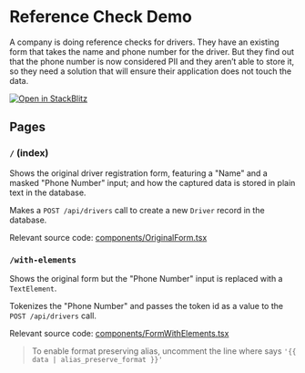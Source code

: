 # Reference Check Demo

A company is doing reference checks for drivers. They have an existing form that takes the name and phone number for the driver. But they find out that the phone number is now considered PII and they aren’t able to store it, so they need a solution that will ensure their application does not touch the data.

[![Open in StackBlitz](https://developer.stackblitz.com/img/open_in_stackblitz.svg)](https://stackblitz.com/github/___YOUR_PATH___)

## Pages

### `/` (index)

Shows the original driver registration form, featuring a "Name" and a masked "Phone Number" input; and how the captured data is stored in plain text in the database.

Makes a `POST /api/drivers` call to create a new `Driver` record in the database.

Relevant source code: [components/OriginalForm.tsx](components/OriginalForm.tsx)

### `/with-elements`

Shows the original form but the "Phone Number" input is replaced with a `TextElement`.

Tokenizes the "Phone Number" and passes the token id as a value to the `POST /api/drivers` call.

Relevant source code: [components/FormWithElements.tsx](components/FormWithElements.tsx)

> To enable format preserving alias, uncomment the line where says `'{{ data | alias_preserve_format }}'`

